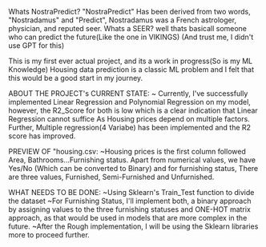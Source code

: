 Whats NostraPredict? 
    "NostraPredict" Has been derived from two words, "Nostradamus" and "Predict",
      Nostradamus was a French astrologer, physician, and reputed seer. Whats a SEER? well thats basicall someone who can predict the future(Like the one in VIKINGS)
    (And trust me, I didn't use GPT for this)
   

This is my first ever actual project, and its a work in progress(So is my ML Knowledge) Housing data prediction is a classic ML problem and I felt that this would be a good start in my journey.

ABOUT THE PROJECT's CURRENT STATE:
  ~ Currently, I've successfully implemented Linear Regression and Polynomial Regression on my model, however, the R2_Score for both is low which is a clear indication that Linear Regression cannot suffice
    As Housing prices depend on multiple factors. Further, Multiple regression(4 Variabe) has been implemented and the R2 score has improved.

PREVIEW OF "housing.csv:
  ~Housing prices is the first column followed Area, Bathrooms...Furnishing status. 
   Apart from numerical values, we have Yes/No (Which can be converted to Binary) and for furnishing status,
    There are three values, Furnished, Semi-Furnished and Unfurnished.
    
WHAT NEEDS TO BE DONE:
  ~Using Sklearn's Train_Test function to divide the dataset
  ~For Furnishing Status, I'll implement both, a binary approach by assigning values to the three furnishing statuses
   and ONE-HOT matrix approach, as that would be used in models that are more complex in the future.
  ~After the Rough implementation, I will be using the Sklearn libraries more to proceed further.
  
